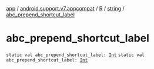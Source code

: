[app](../../../index.md) / [android.support.v7.appcompat](../../index.md) / [R](../index.md) / [string](index.md) / [abc_prepend_shortcut_label](./abc_prepend_shortcut_label.md)

# abc_prepend_shortcut_label

`static val abc_prepend_shortcut_label: `[`Int`](https://kotlinlang.org/api/latest/jvm/stdlib/kotlin/-int/index.html)
`static val abc_prepend_shortcut_label: `[`Int`](https://kotlinlang.org/api/latest/jvm/stdlib/kotlin/-int/index.html)
